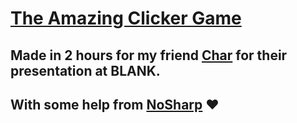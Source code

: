 # [The Amazing Clicker Game](https://the-amazing-clicker-game.pages.dev/)

## Made in 2 hours for my friend [Char](https://github.com/bl-kt) for their presentation at BLANK.

## With some help from [NoSharp](https://github.com/NoSharp) ❤️
